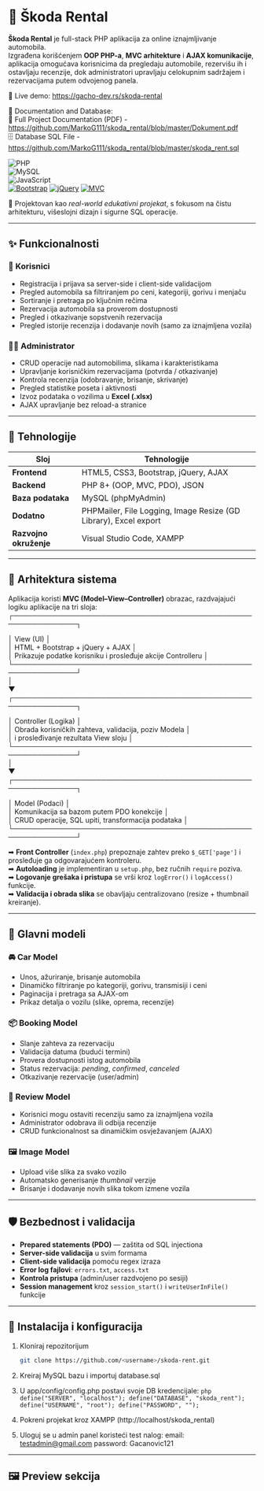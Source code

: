 # 🚗 Škoda Rental

**Škoda Rental** je full-stack PHP aplikacija za online iznajmljivanje automobila.  
Izgrađena korišćenjem **OOP PHP-a**, **MVC arhitekture** i **AJAX komunikacije**, aplikacija omogućava korisnicima da pregledaju automobile, rezervišu ih i ostavljaju recenzije, dok administratori upravljaju celokupnim sadržajem i rezervacijama putem odvojenog panela.

🔗 Live demo: https://gacho-dev.rs/skoda-rental

📄 Documentation and Database: <br/>
📘 Full Project Documentation (PDF) - https://github.com/MarkoG111/skoda_rental/blob/master/Dokument.pdf <br/>
🗄️ Database SQL File - https://github.com/MarkoG111/skoda_rental/blob/master/skoda_rent.sql

![PHP](https://img.shields.io/badge/PHP-777BB4?style=for-the-badge&logo=php&logoColor=white)	
![MySQL](https://img.shields.io/badge/MySQL-4479A1?style=for-the-badge&logo=mysql&logoColor=white)	
![JavaScript](https://img.shields.io/badge/JavaScript-F7DF1E?style=for-the-badge&logo=javascript&logoColor=black)	
[![Bootstrap](https://img.shields.io/badge/Bootstrap-5.3-purple.svg?style=for-the-badge&logo=bootstrap)](https://getbootstrap.com/)
[![jQuery](https://img.shields.io/badge/jQuery-AJAX-blue.svg?style=for-the-badge&logo=jquery)](https://jquery.com/)
[![MVC](https://img.shields.io/badge/Architecture-MVC-success.svg?style=for-the-badge&logo=codeigniter)]()

🎯 Projektovan kao *real-world edukativni projekat*, s fokusom na čistu arhitekturu, višeslojni dizajn i sigurne SQL operacije.

---


## ✨ Funkcionalnosti

### 👥 Korisnici
- Registracija i prijava sa server-side i client-side validacijom  
- Pregled automobila sa filtriranjem po ceni, kategoriji, gorivu i menjaču  
- Sortiranje i pretraga po ključnim rečima  
- Rezervacija automobila sa proverom dostupnosti  
- Pregled i otkazivanje sopstvenih rezervacija  
- Pregled istorije recenzija i dodavanje novih (samo za iznajmljena vozila)  

### 🧑‍💼 Administrator
- CRUD operacije nad automobilima, slikama i karakteristikama  
- Upravljanje korisničkim rezervacijama (potvrda / otkazivanje)  
- Kontrola recenzija (odobravanje, brisanje, skrivanje)  
- Pregled statistike poseta i aktivnosti  
- Izvoz podataka o vozilima u **Excel (.xlsx)**  
- AJAX upravljanje bez reload-a stranice  

---


## 🧱 Tehnologije

| Sloj | Tehnologije |
|------|--------------|
| **Frontend** | HTML5, CSS3, Bootstrap, jQuery, AJAX |
| **Backend** | PHP 8+ (OOP, MVC, PDO), JSON |
| **Baza podataka** | MySQL (phpMyAdmin) |
| **Dodatno** | PHPMailer, File Logging, Image Resize (GD Library), Excel export |
| **Razvojno okruženje** | Visual Studio Code, XAMPP |

---
## 🧠 Arhitektura sistema

Aplikacija koristi **MVC (Model–View–Controller)** obrazac, razdvajajući logiku aplikacije na tri sloja:
┌───────────────────────────────────────────────────────────────┐

│ View (UI) │ <br/>
│ HTML + Bootstrap + jQuery + AJAX │ <br/>
│ Prikazuje podatke korisniku i prosleđuje akcije Controlleru │
└───────────────────────────────────────────────────────────────┘
<br/>
│
<br/>
▼
<br/>
┌───────────────────────────────────────────────────────────────┐
 
│ Controller (Logika) │ <br/>
│ Obrada korisničkih zahteva, validacija, poziv Modela │ <br/>
│ i prosleđivanje rezultata View sloju │
└───────────────────────────────────────────────────────────────┘
<br/>
│
<br/>
▼
<br/>
┌───────────────────────────────────────────────────────────────┐

│ Model (Podaci) │ <br/>
│ Komunikacija sa bazom putem PDO konekcije │ <br/>
│ CRUD operacije, SQL upiti, transformacija podataka │
└───────────────────────────────────────────────────────────────┘

➡ **Front Controller** (`index.php`) prepoznaje zahtev preko `$_GET['page']` i prosleđuje ga odgovarajućem kontroleru.  
➡ **Autoloading** je implementiran u `setup.php`, bez ručnih `require` poziva.  
➡ **Logovanje grešaka i pristupa** se vrši kroz `logError()` i `logAccess()` funkcije.  
➡ **Validacija i obrada slika** se obavljaju centralizovano (resize + thumbnail kreiranje).

---


## 🧩 Glavni modeli

### 🚘 Car Model
- Unos, ažuriranje, brisanje automobila  
- Dinamičko filtriranje po kategoriji, gorivu, transmisiji i ceni  
- Paginacija i pretraga sa AJAX-om  
- Prikaz detalja o vozilu (slike, oprema, recenzije)

### 📦 Booking Model
- Slanje zahteva za rezervaciju  
- Validacija datuma (budući termini)  
- Provera dostupnosti istog automobila  
- Status rezervacija: *pending*, *confirmed*, *canceled*  
- Otkazivanje rezervacije (user/admin)

### 💬 Review Model
- Korisnici mogu ostaviti recenziju samo za iznajmljena vozila  
- Administrator odobrava ili odbija recenzije  
- CRUD funkcionalnost sa dinamičkim osvježavanjem (AJAX)

### 🖼️ Image Model
- Upload više slika za svako vozilo  
- Automatsko generisanje *thumbnail* verzije  
- Brisanje i dodavanje novih slika tokom izmene vozila  

---

## 🛡️ Bezbednost i validacija
- **Prepared statements (PDO)** — zaštita od SQL injectiona  
- **Server-side validacija** u svim formama  
- **Client-side validacija** pomoću regex izraza  
- **Error log fajlovi**: `errors.txt`, `access.txt`  
- **Kontrola pristupa** (admin/user razdvojeno po sesiji)  
- **Session management** kroz `session_start()` i `writeUserInFile()` funkcije  
---

## 🧰 Instalacija i konfiguracija
1. Kloniraj repozitorijum  
   ```bash
   git clone https://github.com/<username>/skoda-rent.git
2. Kreiraj MySQL bazu i importuj database.sql
3. U app/config/config.php postavi svoje DB kredencijale:
``php
define("SERVER", "localhost");
define("DATABASE", "skoda_rent");
define("USERNAME", "root");
define("PASSWORD", "");
``

4. Pokreni projekat kroz XAMPP (http://localhost/skoda_rental)
5. Uloguj se u admin panel koristeći test nalog:
email: testadmin@gmail.com
password: Gacanovic121
---

## 🖼️ Preview sekcija

